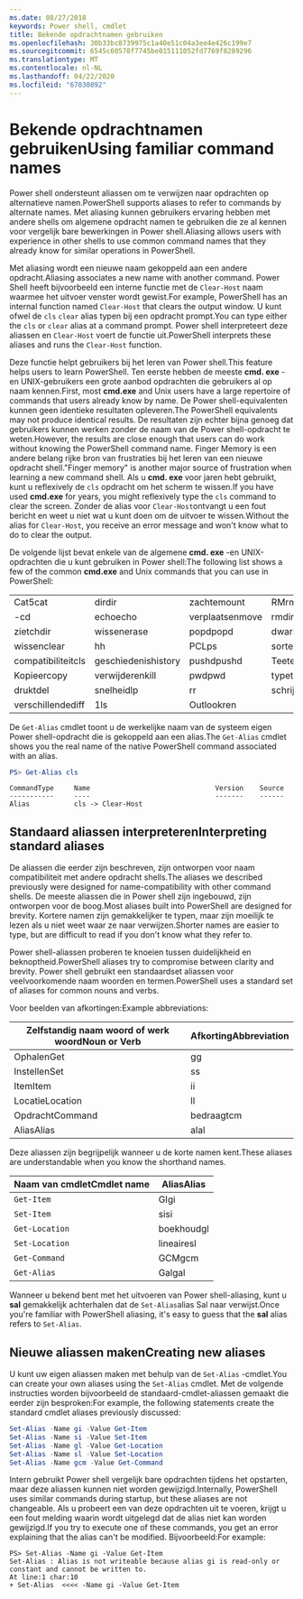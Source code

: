 ```yaml
---
ms.date: 08/27/2018
keywords: Power shell, cmdlet
title: Bekende opdrachtnamen gebruiken
ms.openlocfilehash: 30b33bc8739975c1a40e51c04a3ee4e426c199e7
ms.sourcegitcommit: 6545c60578f7745be015111052fd7769f8289296
ms.translationtype: MT
ms.contentlocale: nl-NL
ms.lasthandoff: 04/22/2020
ms.locfileid: "67030892"
---
```

# <a name="using-familiar-command-names"></a><span data-ttu-id="5f4e3-103">Bekende opdrachtnamen gebruiken</span><span class="sxs-lookup"><span data-stu-id="5f4e3-103">Using familiar command names</span></span>

<span data-ttu-id="5f4e3-104">Power shell ondersteunt aliassen om te verwijzen naar opdrachten op alternatieve namen.</span><span class="sxs-lookup"><span data-stu-id="5f4e3-104">PowerShell supports aliases to refer to commands by alternate names.</span></span> <span data-ttu-id="5f4e3-105">Met aliasing kunnen gebruikers ervaring hebben met andere shells om algemene opdracht namen te gebruiken die ze al kennen voor vergelijk bare bewerkingen in Power shell.</span><span class="sxs-lookup"><span data-stu-id="5f4e3-105">Aliasing allows users with experience in other shells to use common command names that they already know for similar operations in PowerShell.</span></span>

<span data-ttu-id="5f4e3-106">Met aliasing wordt een nieuwe naam gekoppeld aan een andere opdracht.</span><span class="sxs-lookup"><span data-stu-id="5f4e3-106">Aliasing associates a new name with another command.</span></span> <span data-ttu-id="5f4e3-107">Power Shell heeft bijvoorbeeld een interne functie met de `Clear-Host` naam waarmee het uitvoer venster wordt gewist.</span><span class="sxs-lookup"><span data-stu-id="5f4e3-107">For example, PowerShell has an internal function named `Clear-Host` that clears the output window.</span></span> <span data-ttu-id="5f4e3-108">U kunt ofwel de `cls` `clear` alias typen bij een opdracht prompt.</span><span class="sxs-lookup"><span data-stu-id="5f4e3-108">You can type either the `cls` or `clear` alias at a command prompt.</span></span> <span data-ttu-id="5f4e3-109">Power shell interpreteert deze aliassen en `Clear-Host` voert de functie uit.</span><span class="sxs-lookup"><span data-stu-id="5f4e3-109">PowerShell interprets these aliases and runs the `Clear-Host` function.</span></span>

<span data-ttu-id="5f4e3-110">Deze functie helpt gebruikers bij het leren van Power shell.</span><span class="sxs-lookup"><span data-stu-id="5f4e3-110">This feature helps users to learn PowerShell.</span></span> <span data-ttu-id="5f4e3-111">Ten eerste hebben de meeste **cmd. exe** -en UNIX-gebruikers een grote aanbod opdrachten die gebruikers al op naam kennen.</span><span class="sxs-lookup"><span data-stu-id="5f4e3-111">First, most **cmd.exe** and Unix users have a large repertoire of commands that users already know by name.</span></span> <span data-ttu-id="5f4e3-112">De Power shell-equivalenten kunnen geen identieke resultaten opleveren.</span><span class="sxs-lookup"><span data-stu-id="5f4e3-112">The PowerShell equivalents may not produce identical results.</span></span> <span data-ttu-id="5f4e3-113">De resultaten zijn echter bijna genoeg dat gebruikers kunnen werken zonder de naam van de Power shell-opdracht te weten.</span><span class="sxs-lookup"><span data-stu-id="5f4e3-113">However, the results are close enough that users can do work without knowing the PowerShell command name.</span></span> <span data-ttu-id="5f4e3-114">Finger Memory is een andere belang rijke bron van frustraties bij het leren van een nieuwe opdracht shell.</span><span class="sxs-lookup"><span data-stu-id="5f4e3-114">"Finger memory" is another major source of frustration when learning a new command shell.</span></span> <span data-ttu-id="5f4e3-115">Als u **cmd. exe** voor jaren hebt gebruikt, kunt u reflexively de `cls` opdracht om het scherm te wissen.</span><span class="sxs-lookup"><span data-stu-id="5f4e3-115">If you have used **cmd.exe** for years, you might reflexively type the `cls` command to clear the screen.</span></span> <span data-ttu-id="5f4e3-116">Zonder de alias voor `Clear-Host`ontvangt u een fout bericht en weet u niet wat u kunt doen om de uitvoer te wissen.</span><span class="sxs-lookup"><span data-stu-id="5f4e3-116">Without the alias for `Clear-Host`, you receive an error message and won't know what to do to clear the output.</span></span>

<span data-ttu-id="5f4e3-117">De volgende lijst bevat enkele van de algemene **cmd. exe** -en UNIX-opdrachten die u kunt gebruiken in Power shell:</span><span class="sxs-lookup"><span data-stu-id="5f4e3-117">The following list shows a few of the common **cmd.exe** and Unix commands that you can use in PowerShell:</span></span>

|||||
|-|-|-|-|
|<span data-ttu-id="5f4e3-118">Cat5</span><span class="sxs-lookup"><span data-stu-id="5f4e3-118">cat</span></span>|<span data-ttu-id="5f4e3-119">dir</span><span class="sxs-lookup"><span data-stu-id="5f4e3-119">dir</span></span>|<span data-ttu-id="5f4e3-120">zachte</span><span class="sxs-lookup"><span data-stu-id="5f4e3-120">mount</span></span>|<span data-ttu-id="5f4e3-121">RM</span><span class="sxs-lookup"><span data-stu-id="5f4e3-121">rm</span></span>|
|<span data-ttu-id="5f4e3-122">-</span><span class="sxs-lookup"><span data-stu-id="5f4e3-122">cd</span></span>|<span data-ttu-id="5f4e3-123">echo</span><span class="sxs-lookup"><span data-stu-id="5f4e3-123">echo</span></span>|<span data-ttu-id="5f4e3-124">verplaatsen</span><span class="sxs-lookup"><span data-stu-id="5f4e3-124">move</span></span>|<span data-ttu-id="5f4e3-125">rmdir</span><span class="sxs-lookup"><span data-stu-id="5f4e3-125">rmdir</span></span>|
|<span data-ttu-id="5f4e3-126">ziet</span><span class="sxs-lookup"><span data-stu-id="5f4e3-126">chdir</span></span>|<span data-ttu-id="5f4e3-127">wissen</span><span class="sxs-lookup"><span data-stu-id="5f4e3-127">erase</span></span>|<span data-ttu-id="5f4e3-128">popd</span><span class="sxs-lookup"><span data-stu-id="5f4e3-128">popd</span></span>|<span data-ttu-id="5f4e3-129">dwars</span><span class="sxs-lookup"><span data-stu-id="5f4e3-129">sleep</span></span>|
|<span data-ttu-id="5f4e3-130">wissen</span><span class="sxs-lookup"><span data-stu-id="5f4e3-130">clear</span></span>|<span data-ttu-id="5f4e3-131">h</span><span class="sxs-lookup"><span data-stu-id="5f4e3-131">h</span></span>|<span data-ttu-id="5f4e3-132">PCL</span><span class="sxs-lookup"><span data-stu-id="5f4e3-132">ps</span></span>|<span data-ttu-id="5f4e3-133">sorteren</span><span class="sxs-lookup"><span data-stu-id="5f4e3-133">sort</span></span>|
|<span data-ttu-id="5f4e3-134">compatibiliteit</span><span class="sxs-lookup"><span data-stu-id="5f4e3-134">cls</span></span>|<span data-ttu-id="5f4e3-135">geschiedenis</span><span class="sxs-lookup"><span data-stu-id="5f4e3-135">history</span></span>|<span data-ttu-id="5f4e3-136">pushd</span><span class="sxs-lookup"><span data-stu-id="5f4e3-136">pushd</span></span>|<span data-ttu-id="5f4e3-137">Tee</span><span class="sxs-lookup"><span data-stu-id="5f4e3-137">tee</span></span>|
|<span data-ttu-id="5f4e3-138">Kopieer</span><span class="sxs-lookup"><span data-stu-id="5f4e3-138">copy</span></span>|<span data-ttu-id="5f4e3-139">verwijderen</span><span class="sxs-lookup"><span data-stu-id="5f4e3-139">kill</span></span>|<span data-ttu-id="5f4e3-140">pwd</span><span class="sxs-lookup"><span data-stu-id="5f4e3-140">pwd</span></span>|<span data-ttu-id="5f4e3-141">type</span><span class="sxs-lookup"><span data-stu-id="5f4e3-141">type</span></span>|
|<span data-ttu-id="5f4e3-142">drukt</span><span class="sxs-lookup"><span data-stu-id="5f4e3-142">del</span></span>|<span data-ttu-id="5f4e3-143">snelheid</span><span class="sxs-lookup"><span data-stu-id="5f4e3-143">lp</span></span>|<span data-ttu-id="5f4e3-144">r</span><span class="sxs-lookup"><span data-stu-id="5f4e3-144">r</span></span>|<span data-ttu-id="5f4e3-145">schrijven</span><span class="sxs-lookup"><span data-stu-id="5f4e3-145">write</span></span>|
|<span data-ttu-id="5f4e3-146">verschillende</span><span class="sxs-lookup"><span data-stu-id="5f4e3-146">diff</span></span>|<span data-ttu-id="5f4e3-147">1</span><span class="sxs-lookup"><span data-stu-id="5f4e3-147">ls</span></span>|<span data-ttu-id="5f4e3-148">Outlook</span><span class="sxs-lookup"><span data-stu-id="5f4e3-148">ren</span></span>||

<span data-ttu-id="5f4e3-149">De `Get-Alias` cmdlet toont u de werkelijke naam van de systeem eigen Power shell-opdracht die is gekoppeld aan een alias.</span><span class="sxs-lookup"><span data-stu-id="5f4e3-149">The `Get-Alias` cmdlet shows you the real name of the native PowerShell command associated with an alias.</span></span>

```powershell
PS> Get-Alias cls
```

```Output
CommandType     Name                               Version    Source
-----------     ----                               -------    ------
Alias           cls -> Clear-Host
```

## <a name="interpreting-standard-aliases"></a><span data-ttu-id="5f4e3-150">Standaard aliassen interpreteren</span><span class="sxs-lookup"><span data-stu-id="5f4e3-150">Interpreting standard aliases</span></span>

<span data-ttu-id="5f4e3-151">De aliassen die eerder zijn beschreven, zijn ontworpen voor naam compatibiliteit met andere opdracht shells.</span><span class="sxs-lookup"><span data-stu-id="5f4e3-151">The aliases we described previously were designed for name-compatibility with other command shells.</span></span>
<span data-ttu-id="5f4e3-152">De meeste aliassen die in Power shell zijn ingebouwd, zijn ontworpen voor de boog.</span><span class="sxs-lookup"><span data-stu-id="5f4e3-152">Most aliases built into PowerShell are designed for brevity.</span></span> <span data-ttu-id="5f4e3-153">Kortere namen zijn gemakkelijker te typen, maar zijn moeilijk te lezen als u niet weet waar ze naar verwijzen.</span><span class="sxs-lookup"><span data-stu-id="5f4e3-153">Shorter names are easier to type, but are difficult to read if you don't know what they refer to.</span></span>

<span data-ttu-id="5f4e3-154">Power shell-aliassen proberen te knoeien tussen duidelijkheid en beknoptheid.</span><span class="sxs-lookup"><span data-stu-id="5f4e3-154">PowerShell aliases try to compromise between clarity and brevity.</span></span> <span data-ttu-id="5f4e3-155">Power shell gebruikt een standaardset aliassen voor veelvoorkomende naam woorden en termen.</span><span class="sxs-lookup"><span data-stu-id="5f4e3-155">PowerShell uses a standard set of aliases for common nouns and verbs.</span></span>

<span data-ttu-id="5f4e3-156">Voor beelden van afkortingen:</span><span class="sxs-lookup"><span data-stu-id="5f4e3-156">Example abbreviations:</span></span>

| <span data-ttu-id="5f4e3-157">Zelfstandig naam woord of werk woord</span><span class="sxs-lookup"><span data-stu-id="5f4e3-157">Noun or Verb</span></span> | <span data-ttu-id="5f4e3-158">Afkorting</span><span class="sxs-lookup"><span data-stu-id="5f4e3-158">Abbreviation</span></span> |
|--------------|--------------|
| <span data-ttu-id="5f4e3-159">Ophalen</span><span class="sxs-lookup"><span data-stu-id="5f4e3-159">Get</span></span>          | <span data-ttu-id="5f4e3-160">g</span><span class="sxs-lookup"><span data-stu-id="5f4e3-160">g</span></span>            |
| <span data-ttu-id="5f4e3-161">Instellen</span><span class="sxs-lookup"><span data-stu-id="5f4e3-161">Set</span></span>          | <span data-ttu-id="5f4e3-162">s</span><span class="sxs-lookup"><span data-stu-id="5f4e3-162">s</span></span>            |
| <span data-ttu-id="5f4e3-163">Item</span><span class="sxs-lookup"><span data-stu-id="5f4e3-163">Item</span></span>         | <span data-ttu-id="5f4e3-164">i</span><span class="sxs-lookup"><span data-stu-id="5f4e3-164">i</span></span>            |
| <span data-ttu-id="5f4e3-165">Locatie</span><span class="sxs-lookup"><span data-stu-id="5f4e3-165">Location</span></span>     | <span data-ttu-id="5f4e3-166">l</span><span class="sxs-lookup"><span data-stu-id="5f4e3-166">l</span></span>            |
| <span data-ttu-id="5f4e3-167">Opdracht</span><span class="sxs-lookup"><span data-stu-id="5f4e3-167">Command</span></span>      | <span data-ttu-id="5f4e3-168">bedraagt</span><span class="sxs-lookup"><span data-stu-id="5f4e3-168">cm</span></span>           |
| <span data-ttu-id="5f4e3-169">Alias</span><span class="sxs-lookup"><span data-stu-id="5f4e3-169">Alias</span></span>        | <span data-ttu-id="5f4e3-170">al</span><span class="sxs-lookup"><span data-stu-id="5f4e3-170">al</span></span>           |

<span data-ttu-id="5f4e3-171">Deze aliassen zijn begrijpelijk wanneer u de korte namen kent.</span><span class="sxs-lookup"><span data-stu-id="5f4e3-171">These aliases are understandable when you know the shorthand names.</span></span>

| <span data-ttu-id="5f4e3-172">Naam van cmdlet</span><span class="sxs-lookup"><span data-stu-id="5f4e3-172">Cmdlet name</span></span>    | <span data-ttu-id="5f4e3-173">Alias</span><span class="sxs-lookup"><span data-stu-id="5f4e3-173">Alias</span></span> |
|----------------|-------|
| `Get-Item`     | <span data-ttu-id="5f4e3-174">GI</span><span class="sxs-lookup"><span data-stu-id="5f4e3-174">gi</span></span>    |
| `Set-Item`     | <span data-ttu-id="5f4e3-175">si</span><span class="sxs-lookup"><span data-stu-id="5f4e3-175">si</span></span>    |
| `Get-Location` | <span data-ttu-id="5f4e3-176">boekhoud</span><span class="sxs-lookup"><span data-stu-id="5f4e3-176">gl</span></span>    |
| `Set-Location` | <span data-ttu-id="5f4e3-177">lineaire</span><span class="sxs-lookup"><span data-stu-id="5f4e3-177">sl</span></span>    |
| `Get-Command`  | <span data-ttu-id="5f4e3-178">GCM</span><span class="sxs-lookup"><span data-stu-id="5f4e3-178">gcm</span></span>   |
| `Get-Alias`    | <span data-ttu-id="5f4e3-179">Gal</span><span class="sxs-lookup"><span data-stu-id="5f4e3-179">gal</span></span>   |

<span data-ttu-id="5f4e3-180">Wanneer u bekend bent met het uitvoeren van Power shell-aliasing, kunt u **sal** gemakkelijk achterhalen dat de `Set-Alias`alias Sal naar verwijst.</span><span class="sxs-lookup"><span data-stu-id="5f4e3-180">Once you're familiar with PowerShell aliasing, it's easy to guess that the **sal** alias refers to `Set-Alias`.</span></span>

## <a name="creating-new-aliases"></a><span data-ttu-id="5f4e3-181">Nieuwe aliassen maken</span><span class="sxs-lookup"><span data-stu-id="5f4e3-181">Creating new aliases</span></span>

<span data-ttu-id="5f4e3-182">U kunt uw eigen aliassen maken met behulp van de `Set-Alias` -cmdlet.</span><span class="sxs-lookup"><span data-stu-id="5f4e3-182">You can create your own aliases using the `Set-Alias` cmdlet.</span></span> <span data-ttu-id="5f4e3-183">Met de volgende instructies worden bijvoorbeeld de standaard-cmdlet-aliassen gemaakt die eerder zijn besproken:</span><span class="sxs-lookup"><span data-stu-id="5f4e3-183">For example, the following statements create the standard cmdlet aliases previously discussed:</span></span>

```powershell
Set-Alias -Name gi -Value Get-Item
Set-Alias -Name si -Value Set-Item
Set-Alias -Name gl -Value Get-Location
Set-Alias -Name sl -Value Set-Location
Set-Alias -Name gcm -Value Get-Command
```

<span data-ttu-id="5f4e3-184">Intern gebruikt Power shell vergelijk bare opdrachten tijdens het opstarten, maar deze aliassen kunnen niet worden gewijzigd.</span><span class="sxs-lookup"><span data-stu-id="5f4e3-184">Internally, PowerShell uses similar commands during startup, but these aliases are not changeable.</span></span>
<span data-ttu-id="5f4e3-185">Als u probeert een van deze opdrachten uit te voeren, krijgt u een fout melding waarin wordt uitgelegd dat de alias niet kan worden gewijzigd.</span><span class="sxs-lookup"><span data-stu-id="5f4e3-185">If you try to execute one of these commands, you get an error explaining that the alias can't be modified.</span></span> <span data-ttu-id="5f4e3-186">Bijvoorbeeld:</span><span class="sxs-lookup"><span data-stu-id="5f4e3-186">For example:</span></span>

```
PS> Set-Alias -Name gi -Value Get-Item
Set-Alias : Alias is not writeable because alias gi is read-only or constant and cannot be written to.
At line:1 char:10
+ Set-Alias  <<<< -Name gi -Value Get-Item
```
